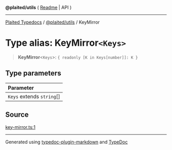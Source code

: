 **@plaited/utils** ( [Readme](../README.md) \| API )

***

[Plaited Typedocs](../../../modules.md) / [@plaited/utils](../modules.md) / KeyMirror

# Type alias: KeyMirror`<Keys>`

> **KeyMirror**\<`Keys`\>: `{ readonly [K in Keys[number]]: K }`

## Type parameters

| Parameter |
| :------ |
| `Keys` extends `string`[] |

## Source

[key-mirror.ts:1](https://github.com/plaited/plaited/blob/317e868/libs/utils/src/key-mirror.ts#L1)

***

Generated using [typedoc-plugin-markdown](https://www.npmjs.com/package/typedoc-plugin-markdown) and [TypeDoc](https://typedoc.org/)
